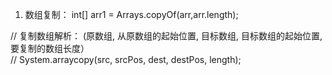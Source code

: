 1. 数组复制：
int[] arr1 = Arrays.copyOf(arr,arr.length);

// 复制数组解析：   (原数组, 从原数组的起始位置, 目标数组, 目标数组的起始位置, 要复制的数组长度）     
// System.arraycopy(src,     srcPos,           dest,     destPos,           length);